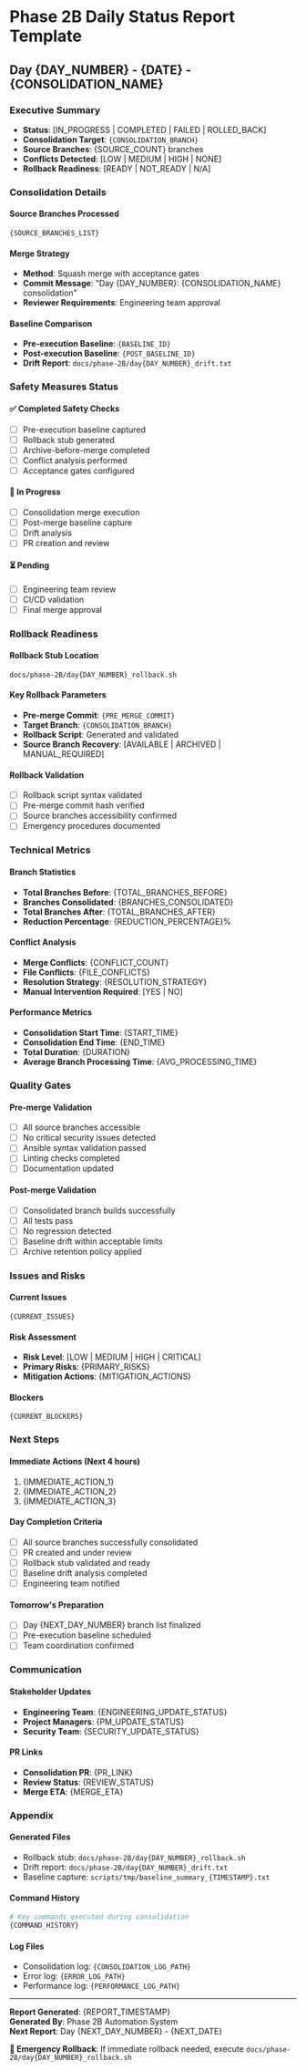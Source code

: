 # Phase 2B Daily Status Report Template

## Day {DAY_NUMBER} - {DATE} - {CONSOLIDATION_NAME}

### Executive Summary
- **Status**: [IN_PROGRESS | COMPLETED | FAILED | ROLLED_BACK]
- **Consolidation Target**: `{CONSOLIDATION_BRANCH}`
- **Source Branches**: {SOURCE_COUNT} branches
- **Conflicts Detected**: [LOW | MEDIUM | HIGH | NONE]
- **Rollback Readiness**: [READY | NOT_READY | N/A]

### Consolidation Details

#### Source Branches Processed
```
{SOURCE_BRANCHES_LIST}
```

#### Merge Strategy
- **Method**: Squash merge with acceptance gates
- **Commit Message**: "Day {DAY_NUMBER}: {CONSOLIDATION_NAME} consolidation"
- **Reviewer Requirements**: Engineering team approval

#### Baseline Comparison
- **Pre-execution Baseline**: `{BASELINE_ID}`
- **Post-execution Baseline**: `{POST_BASELINE_ID}`
- **Drift Report**: `docs/phase-2B/day{DAY_NUMBER}_drift.txt`

### Safety Measures Status

#### ✅ Completed Safety Checks
- [ ] Pre-execution baseline captured
- [ ] Rollback stub generated
- [ ] Archive-before-merge completed
- [ ] Conflict analysis performed
- [ ] Acceptance gates configured

#### 🔄 In Progress
- [ ] Consolidation merge execution
- [ ] Post-merge baseline capture
- [ ] Drift analysis
- [ ] PR creation and review

#### ⏳ Pending
- [ ] Engineering team review
- [ ] CI/CD validation
- [ ] Final merge approval

### Rollback Readiness

#### Rollback Stub Location
`docs/phase-2B/day{DAY_NUMBER}_rollback.sh`

#### Key Rollback Parameters
- **Pre-merge Commit**: `{PRE_MERGE_COMMIT}`
- **Target Branch**: `{CONSOLIDATION_BRANCH}`
- **Rollback Script**: Generated and validated
- **Source Branch Recovery**: [AVAILABLE | ARCHIVED | MANUAL_REQUIRED]

#### Rollback Validation
- [ ] Rollback script syntax validated
- [ ] Pre-merge commit hash verified
- [ ] Source branches accessibility confirmed
- [ ] Emergency procedures documented

### Technical Metrics

#### Branch Statistics
- **Total Branches Before**: {TOTAL_BRANCHES_BEFORE}
- **Branches Consolidated**: {BRANCHES_CONSOLIDATED}
- **Total Branches After**: {TOTAL_BRANCHES_AFTER}
- **Reduction Percentage**: {REDUCTION_PERCENTAGE}%

#### Conflict Analysis
- **Merge Conflicts**: {CONFLICT_COUNT}
- **File Conflicts**: {FILE_CONFLICTS}
- **Resolution Strategy**: {RESOLUTION_STRATEGY}
- **Manual Intervention Required**: [YES | NO]

#### Performance Metrics
- **Consolidation Start Time**: {START_TIME}
- **Consolidation End Time**: {END_TIME}
- **Total Duration**: {DURATION}
- **Average Branch Processing Time**: {AVG_PROCESSING_TIME}

### Quality Gates

#### Pre-merge Validation
- [ ] All source branches accessible
- [ ] No critical security issues detected
- [ ] Ansible syntax validation passed
- [ ] Linting checks completed
- [ ] Documentation updated

#### Post-merge Validation
- [ ] Consolidated branch builds successfully
- [ ] All tests pass
- [ ] No regression detected
- [ ] Baseline drift within acceptable limits
- [ ] Archive retention policy applied

### Issues and Risks

#### Current Issues
```
{CURRENT_ISSUES}
```

#### Risk Assessment
- **Risk Level**: [LOW | MEDIUM | HIGH | CRITICAL]
- **Primary Risks**: {PRIMARY_RISKS}
- **Mitigation Actions**: {MITIGATION_ACTIONS}

#### Blockers
```
{CURRENT_BLOCKERS}
```

### Next Steps

#### Immediate Actions (Next 4 hours)
1. {IMMEDIATE_ACTION_1}
2. {IMMEDIATE_ACTION_2}
3. {IMMEDIATE_ACTION_3}

#### Day Completion Criteria
- [ ] All source branches successfully consolidated
- [ ] PR created and under review
- [ ] Rollback stub validated and ready
- [ ] Baseline drift analysis completed
- [ ] Engineering team notified

#### Tomorrow's Preparation
- [ ] Day {NEXT_DAY_NUMBER} branch list finalized
- [ ] Pre-execution baseline scheduled
- [ ] Team coordination confirmed

### Communication

#### Stakeholder Updates
- **Engineering Team**: {ENGINEERING_UPDATE_STATUS}
- **Project Managers**: {PM_UPDATE_STATUS}
- **Security Team**: {SECURITY_UPDATE_STATUS}

#### PR Links
- **Consolidation PR**: {PR_LINK}
- **Review Status**: {REVIEW_STATUS}
- **Merge ETA**: {MERGE_ETA}

### Appendix

#### Generated Files
- Rollback stub: `docs/phase-2B/day{DAY_NUMBER}_rollback.sh`
- Drift report: `docs/phase-2B/day{DAY_NUMBER}_drift.txt`
- Baseline capture: `scripts/tmp/baseline_summary_{TIMESTAMP}.txt`

#### Command History
```bash
# Key commands executed during consolidation
{COMMAND_HISTORY}
```

#### Log Files
- Consolidation log: `{CONSOLIDATION_LOG_PATH}`
- Error log: `{ERROR_LOG_PATH}`
- Performance log: `{PERFORMANCE_LOG_PATH}`

---

**Report Generated**: {REPORT_TIMESTAMP}  
**Generated By**: Phase 2B Automation System  
**Next Report**: Day {NEXT_DAY_NUMBER} - {NEXT_DATE}

**🚨 Emergency Rollback**: If immediate rollback needed, execute `docs/phase-2B/day{DAY_NUMBER}_rollback.sh`

